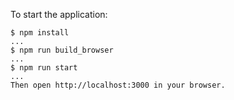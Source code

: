To start the application:
```
$ npm install
...
$ npm run build_browser
...
$ npm run start
...
Then open http://localhost:3000 in your browser.
```